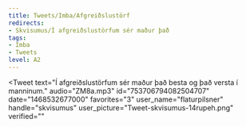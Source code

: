 ```yaml
---
title: Tweets/Imba/Afgreiðslustörf
redirects:
- Skvisumus/Í afgreiðslustörfum sér maður það
tags:
- Imba
- Tweets
level: A2
---
```


<Tweet
text="Í afgreiðslustörfum sér maður það besta og það versta í manninum."
audio="ZM8a.mp3"
id="753706794082504707"
date="1468532677000"
favorites="3"
user_name="flaturpilsner"
handle="skvisumus"
user_picture="Tweet-skvisumus-14rupeh.png"
verified=""
></Tweet>


